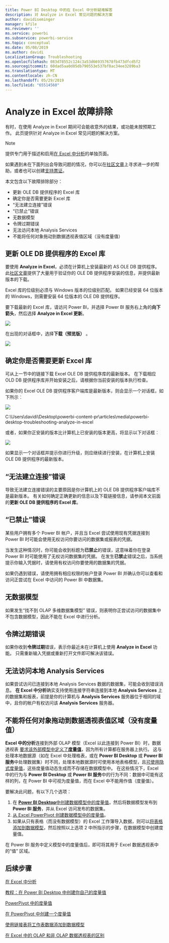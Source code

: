 ```yaml
---
title: Power BI Desktop 中的在 Excel 中分析疑难解答
description: 对 Analyze in Excel 常见问题的解决方案
author: davidiseminger
manager: kfile
ms.reviewer: ''
ms.service: powerbi
ms.subservice: powerbi-service
ms.topic: conceptual
ms.date: 05/08/2019
ms.author: davidi
LocalizationGroup: Troubleshooting
ms.openlocfilehash: 083d78552c124c3a53d669357678fb473dfcd5f2
ms.sourcegitcommit: 60dad5aa0d85db790553e537bf8ac34ee3289ba3
ms.translationtype: MT
ms.contentlocale: zh-CN
ms.lasthandoff: 05/29/2019
ms.locfileid: "65514560"
---
```

# <a name="troubleshooting-analyze-in-excel"></a>Analyze in Excel 故障排除
有时，在使用 Analyze in Excel 期间可会能收意外的结果，或功能未按预期工作。 此页提供针对 Analyze in Excel 常见问题的解决方案。

> [!NOTE]
> 提供专门用于描述和启用[在 Excel 中分析](service-analyze-in-excel.md)的单独页面。
> 
> 如果遇到未在下面列出会导致问题的情况，你可以在[社区文章](http://community.powerbi.com/)上寻求进一步的帮助，或者也可以创建[支持票证](https://powerbi.microsoft.com/support/)。
> 
> 

本文包含以下故障排除部分：

* 更新 OLE DB 提供程序的 Excel 库
* 确定你是否需要更新 Excel 库
* “无法建立连接”错误
* “已禁止”错误
* 无数据模型
* 令牌过期错误
* 无法访问本地 Analysis Services
* 不能将任何对象拖动到数据透视表值区域（没有度量值）

## <a name="update-excel-libraries-for-the-ole-db-provider"></a>更新 OLE DB 提供程序的 Excel 库
要使用 **Analyze in Excel**，必须在计算机上安装最新的 AS OLE DB 提供程序。 此[社区文章](http://community.powerbi.com/t5/Service/Analyze-in-Excel-Initialization-of-the-data-source-failed/m-p/30837#M8081)提供了大量用于验证你的 OLE DB 提供程序安装的信息，并提供最新版本的下载。

Excel 库的位级别必须与 Windows 版本的位级别匹配。 如果已经安装 64 位版本的 Windows，则需要安装 64 位版本的 OLE DB 提供程序。

要下载最新的 Excel 库，请访问 Power BI，并选择 Power BI 服务右上角的**向下箭头**，然后选择 **Analyze in Excel 更新**。

![](media/desktop-troubleshooting-analyze-in-excel/tshoot-analyze-excel_1.png)

在出现的对话框中，选择**下载（预览版）** 。

![](media/desktop-troubleshooting-analyze-in-excel/tshoot-analyze-excel_2.png)

## <a name="determining-whether-you-need-to-update-your-excel-libraries"></a>确定你是否需要更新 Excel 库
可从上一节中的链接下载 Excel OLE DB 提供程序库的最新版本。 在下载相应 OLD DB 提供程序库并开始安装之后，请根据你当前安装的版本执行检查。

如果你的 Excel OLE DB 提供程序客户端库是最新版本，则会显示一个对话框，如下所示︰

![](media/desktop-troubleshooting-analyze-in-excel/troubleshoot-analyze-excel_3.png)

C:\Users\davidi\Desktop\powerbi-content-pr\articles\media\powerbi-desktop-troubleshooting-analyze-in-excel

或者，如果你正安装的版本比计算机上已安装的版本更高，将显示以下对话框︰

![](media/desktop-troubleshooting-analyze-in-excel/troubleshoot-analyze-excel_2.png)

如果显示一个对话框并提示你进行升级，则应继续进行安装，在计算机上安装 OLE DB 提供程序的最新版本。

## <a name="connection-cannot-be-made-error"></a>“无法建立连接”错误
导致无法建立连接错误的主要原因是你计算机上的 OLE DB 提供程序客户端库不是最新版本。  有关如何确定正确更新的信息以及下载链接信息，请参阅本文前面的**更新 OLE DB 提供程序的 Excel 库**。

## <a name="forbidden-error"></a>“已禁止”错误
某些用户拥有多个 Power BI 帐户，并且当 Excel 尝试使用现有凭据连接到 Power BI 时可能会使用无权访问你要访问的数据集或报表的凭据。

当发生这种情况时，你可能会收到标题为**已禁止**的错误，这意味着你在登录 Power BI 时可能使用了无权访问数据集的凭据。 在发生**已禁止**错误之后，当系统提示你输入凭据时，请使用有权访问你要使用的数据集的凭据。

如果仍遇到错误，请使用拥有相应权限的帐户登录 Power BI 并确认你可以查看和访问正尝试在 Excel 中访问的 Power BI 中数据集。

## <a name="no-data-models"></a>无数据模型
如果发生“找不到 OLAP 多维数据集模型”  错误，则表明你正尝试访问的数据集中不包含数据模型，因此不能在 Excel 中进行分析。

## <a name="token-expired-error"></a>令牌过期错误
如果你收到**令牌过期**错误，表示你最近未在计算机上使用 **Analyze in Excel** 功能。 只需重新输入凭据或重新打开文件即可解决该错误。

## <a name="unable-to-access-on-premises-analysis-services"></a>无法访问本地 Analysis Services
如果尝试访问已连接到本地 Analysis Services 数据的数据集，可能会收到错误消息。 **在 Excel 中分析**确实支持使用连接字符串连接到本地 **Analysis Services** 上的数据集和报表，前提是你的计算机与 **Analysis Services** 服务器位于相同的域中，且你的帐户有权访问该 **Analysis Services** 服务器。

## <a name="cant-drag-anything-to-the-pivottable-values-area-no-measures"></a>不能将任何对象拖动到数据透视表值区域（没有度量值）
**Excel 中的分析**连接到外部 OLAP 模型（Excel 以此连接到 Power BI）时，数据透视表  [要求该外部模型中定义了**度量值**](https://support.microsoft.com/kb/234700)，因为所有计算都在服务器上执行。 这与处理本地数据源（如在 Excel 中处理格表，或在 **Power BI Desktop** 或 **Power BI 服务**中处理数据集）时不同，处理本地数据源时可使用本地表格模型，且[可使用隐式度量值](https://msdn.microsoft.com/library/gg399077.aspx)，这些度量值动态生成而不存储在数据模型中。 在这些情况下，Excel 中的行为与 **Power BI Desktop** 或 **Power BI 服务**中的行为不同：数据中可能有这样的列，在 Power BI 中可视为度量值，而在 Excel 中不能用作值（度量值）。

要解决此问题，有以下几个选项：

1. 在 [**Power BI Desktop**中创建数据模型中的度量值](desktop-tutorial-create-measures.md)，然后将数据模型发布到 **Power BI 服务**，并从 Excel 访问发布的数据集。
2. [从 Excel PowerPivot 创建数据模型中的度量值](https://support.office.com/article/Create-a-Measure-in-Power-Pivot-d3cc1495-b4e5-48e7-ba98-163022a71198)。
3. 如果从只有表格（而没有数据模型）的 Excel 工作簿导入数据，则可以[将表格添加到数据模型](https://support.office.com/article/Add-worksheet-data-to-a-Data-Model-using-a-linked-table-d3665fc3-99b0-479d-ba09-a37640f5be42)，然后按照以上选项 2 中所指示的步骤，在数据模型中创建度量值。

在 Power BI 服务中定义模型中的度量值后，即可将其用于 Excel 数据透视表中的“值”  区域。

## <a name="next-steps"></a>后续步骤
[在 Excel 中分析](service-analyze-in-excel.md)

[教程：在 Power BI Desktop 中创建你自己的度量值](desktop-tutorial-create-measures.md)

[PowerPivot 中的度量值](https://msdn.microsoft.com/library/gg399077.aspx)

[在 PowerPivot 中创建一个度量值](https://support.office.com/article/Create-a-Measure-in-Power-Pivot-d3cc1495-b4e5-48e7-ba98-163022a71198)

[使用链接表将工作表数据添加到数据模型](https://support.office.com/article/Add-worksheet-data-to-a-Data-Model-using-a-linked-table-d3665fc3-99b0-479d-ba09-a37640f5be42)

[在 Excel 中的 OLAP 和非 OLAP 数据透视表的区别](https://support.microsoft.com/kb/234700)

